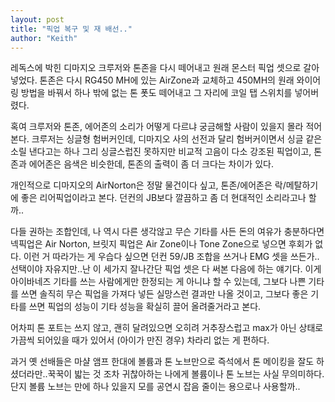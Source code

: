 ```yaml
---
layout: post
title: "픽업 복구 및 재 배선.."
author: "Keith"
---
```


레독스에 박힌 디마지오 크루저와 톤존을 다시 떼어내고 원래 몬스터 픽업 셋으로 갈아넣었다. 톤존은 다시 RG450 MH에 있는 AirZone과 교체하고 450MH의 원래 와이어링 방법을 바꿔서 하나 밖에 없는 톤 폿도 떼어내고 그 자리에 코일 탭 스위치를 넣어버렸다.

혹여 크루저와 톤존, 에어존의 소리가 어떻게 다르냐 궁금해할 사람이 있을지 몰라 적어본다. 크루저는 싱글형 험버커인데, 디마지오 사의 선전과 달리 험버커이면서 싱글 같은 소릴 낸다고는 하나 그리 싱글스럽진 못하지만 비교적 고음이 다소 강조된 픽업이고, 톤존과 에어존은 음색은 비슷한데, 톤존의 출력이 좀 더 크다는 차이가 있다.

개인적으로 디마지오의 AirNorton은 정말 물건이다 싶고, 톤존/에어존은 락/메탈하기에 좋은 리어픽업이라고 본다. 던컨의 JB보다 깔끔하고 좀 더 현대적인 소리라고나 할까..

다들 권하는 조합인데, 나 역시 다른 생각않고 무슨 기타를 사든 돈의 여유가 충분하다면 넥픽업은 Air Norton, 브릿지 픽업은 Air Zone이나 Tone Zone으로 넣으면 후회가 없다. 이런 거 따라가는 게 우습다 싶으면 던컨 59/JB 조합을 쓰거나 EMG 셋을 쓰든가..선택이야 자유지만..난 이 세가지 잘나간단 픽업 셋은 다 써본 다음에 하는 얘기다. 이게 아이바네즈 기타를 쓰는 사람에게만 한정되는 게 아니냐 할 수 있는데, 그보다 나쁜 기타를 쓰면 솔직히 무슨 픽업을 가져다 넣든 실망스런 결과만 나올 것이고, 그보다 좋은 기타를 쓰면 픽업의 성능이 기타 성능을 확실히 끌어 올려줄거라고 본다.

어차피 톤 포트는 쓰지 않고, 괜히 달려있으면 오히려 거추장스럽고 max가 아닌 상태로 가끔씩 되어있을 때가 있어서 (아이가 만진 경우) 차라리 없는 게 편하다.

과거 옛 선배들은 마샬 앰프 한대에 볼륨과 톤 노브만으로 즉석에서 톤 메이킹을 잘도 하셨더라만..꾹꾹이 밟는 것 조차 귀찮아하는 나에게 볼륨이나 톤 노브는 사실 무의미하다. 단지 볼륨 노브는 만에 하나 있을지 모를 공연시 잡음 줄이는 용으로나 사용할까..


